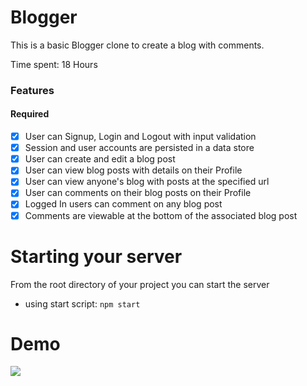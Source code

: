 # Blogger

This is a basic Blogger clone to create a blog with comments.

Time spent: 18 Hours

### Features

#### Required

- [x] User can Signup, Login and Logout with input validation
- [x] Session and user accounts are persisted in a data store
- [x] User can create and edit a blog post
- [x] User can view blog posts with details on their Profile
- [x] User can view anyone's blog with posts at the specified url
- [x] User can comments on their blog posts on their Profile
- [x] Logged In users can comment on any blog post
- [x] Comments are viewable at the bottom of the associated blog post

# Starting your server

From the root directory of your project you can start the server

- using start script: `npm start`

# Demo 

![](https://raw.githubusercontent.com/gaurigshankar/blogger/master/blogger-demo.gif)
